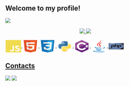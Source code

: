 ## Welcome to my profile!
<p align="left"> <img src="https://komarev.com/ghpvc/?username=NDM01&label=Profile%20views&color=0e75b6&style=flat"  /> </p>
<div align="center">
  <a href="https://github.com/NDM01">
   <img height="150em" src="https://github-readme-stats.vercel.app/api?username=NDM01&show_icons=true&locale=en"/>
  <img height="150em" src="https://github-readme-stats.vercel.app/api/top-langs?username=NDM01&show_icons=true&locale=en&layout=compact"/>
  
</div>
<div style="display: inline_block"><br>
  <img align="center" alt="" height="40" width="50" src="https://raw.githubusercontent.com/devicons/devicon/master/icons/javascript/javascript-plain.svg">
  <!-- <img align="center" alt="Rafa-Ts" height="40" width="40" src="https://raw.githubusercontent.com/devicons/devicon/master/icons/typescript/typescript-plain.svg"> -->
  <!-- <img align="center" alt="Rafa-React" height="40" width="40" src="https://raw.githubusercontent.com/devicons/devicon/master/icons/react/react-original.svg"> -->
  <img align="center" alt="" height="40" width="50" src="https://raw.githubusercontent.com/devicons/devicon/master/icons/html5/html5-original.svg">
  <img align="center" alt="" height="40" width="50" src="https://raw.githubusercontent.com/devicons/devicon/master/icons/css3/css3-original.svg">
  <img align="center" alt="" height="40" width="50" src="https://raw.githubusercontent.com/devicons/devicon/master/icons/python/python-original.svg">
  <img align="center" alt="" height="40" width="50" src="https://raw.githubusercontent.com/devicons/devicon/master/icons/csharp/csharp-original.svg">
  <img align="center" alt="" height="40" width="50" src="https://raw.githubusercontent.com/devicons/devicon/master/icons/java/java-original.svg"> 
  <img align="center" alt="" height="40" width="50" src="https://raw.githubusercontent.com/devicons/devicon/master/icons/php/php-original.svg">

</div>
  
  ## Contacts
 
 <div> 
  <!-- <a href="https://instagram.com/NDM01" target="_blank"><img src="https://img.shields.io/badge/-Instagram-%23E4405F?style=for-the-badge&logo=instagram&logoColor=white" target="_blank"></a>-->
  <a href = "mailto:2004ndof@gmail.com"><img src="https://img.shields.io/badge/-Gmail-%23333?style=for-the-badge&logo=gmail&logoColor=white" target="_blank"></a>
  <a href="https://www.linkedin.com/in/nelson-fran%C3%A7a-a2a79b230/" target="_blank"><img src="https://img.shields.io/badge/-LinkedIn-%230077B5?style=for-the-badge&logo=linkedin& logoColor=white" target="_blank"></a> 
 
  <!-- ![Snake animation](https://github.com/NDM01/NDM01/blob/output/github-contribution-grid-snake.svg) -->
 
</div>